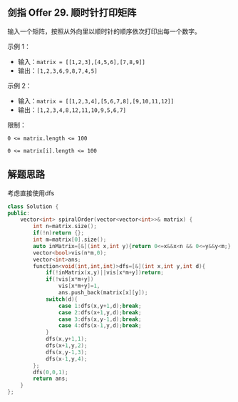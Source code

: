 ## 剑指 Offer 29. 顺时针打印矩阵


输入一个矩阵，按照从外向里以顺时针的顺序依次打印出每一个数字。

示例 1：
- 输入：`matrix = [[1,2,3],[4,5,6],[7,8,9]]`
- 输出：`[1,2,3,6,9,8,7,4,5]`

示例 2：
- 输入：`matrix = [[1,2,3,4],[5,6,7,8],[9,10,11,12]]`
- 输出：`[1,2,3,4,8,12,11,10,9,5,6,7]` 

限制：

`0 <= matrix.length <= 100`

`0 <= matrix[i].length <= 100`

## 解题思路

考虑直接使用dfs

```cpp
class Solution {
public:
    vector<int> spiralOrder(vector<vector<int>>& matrix) {
        int n=matrix.size();
        if(!n)return {};
        int m=matrix[0].size();
        auto inMatrix=[&](int x,int y){return 0<=x&&x<n && 0<=y&&y<m;};
        vector<bool>vis(n*m,0);
        vector<int>ans;
        function<void(int,int,int)>dfs=[&](int x,int y,int d){
            if(!inMatrix(x,y)||vis[x*m+y])return;
            if(!vis[x*m+y])
                vis[x*m+y]=1,
                ans.push_back(matrix[x][y]);
            switch(d){
                case 1:dfs(x,y+1,d);break;
                case 2:dfs(x+1,y,d);break;
                case 3:dfs(x,y-1,d);break;
                case 4:dfs(x-1,y,d);break;
            }
            dfs(x,y+1,1);
            dfs(x+1,y,2);
            dfs(x,y-1,3);
            dfs(x-1,y,4);
        };
        dfs(0,0,1);
        return ans;
    }
};
```
